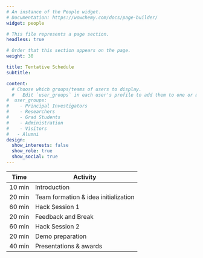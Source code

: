 ```yaml
---
# An instance of the People widget.
# Documentation: https://wowchemy.com/docs/page-builder/
widget: people

# This file represents a page section.
headless: true

# Order that this section appears on the page.
weight: 30

title: Tentative Schedule
subtitle: 

content:
  # Choose which groups/teams of users to display.
  #   Edit `user_groups` in each user's profile to add them to one or more of these groups.
#  user_groups:
#    - Principal Investigators
#    - Researchers
#    - Grad Students
#    - Administration
#    - Visitors
#   - Alumni
design:
  show_interests: false
  show_role: true
  show_social: true
---
```


| Time   | Activity                             |
|--------|--------------------------------------|
| 10 min | Introduction                         |
| 20 min | Team formation & idea initialization |
| 60 min | Hack Session 1                       |
| 20 min | Feedback and Break                   |
| 60 min | Hack Session 2                       |
| 20 min | Demo preparation                     |
| 40 min | Presentations & awards               |
